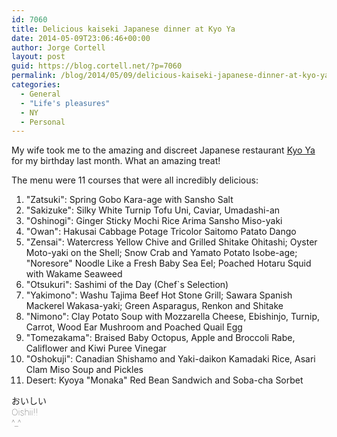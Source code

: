 ```yaml
---
id: 7060
title: Delicious kaiseki Japanese dinner at Kyo Ya
date: 2014-05-09T23:06:46+00:00
author: Jorge Cortell
layout: post
guid: https://blog.cortell.net/?p=7060
permalink: /blog/2014/05/09/delicious-kaiseki-japanese-dinner-at-kyo-ya/
categories:
  - General
  - "Life's pleasures"
  - NY
  - Personal
---
```

My wife took me to the amazing and discreet Japanese restaurant <a title="New York Times review of Kyo Ya" href="https://www.nytimes.com/restaurants/1194723845594/kyo-ya/details.html" target="_blank">Kyo Ya</a> for my birthday last month. What an amazing treat!

The menu were 11 courses that were all incredibly delicious:

  1. "Zatsuki": Spring Gobo Kara-age with Sansho Salt
  2. "Sakizuke": Silky White Turnip Tofu Uni, Caviar, Umadashi-an
  3. "Oshinogi": Ginger Sticky Mochi Rice Arima Sansho Miso-yaki
  4. "Owan": Hakusai Cabbage Potage Tricolor Saitomo Patato Dango
  5. "Zensai": Watercress Yellow Chive and Grilled Shitake Ohitashi; Oyster Moto-yaki on the Shell; Snow Crab and Yamato Potato Isobe-age; "Noresore" Noodle Like a Fresh Baby Sea Eel; Poached Hotaru Squid with Wakame Seaweed
  6. "Otsukuri": Sashimi of the Day (Chef`s Selection)
  7. "Yakimono": Washu Tajima Beef Hot Stone Grill; Sawara Spanish Mackerel Wakasa-yaki; Green Asparagus, Renkon and Shitake
  8. "Nimono": Clay Potato Soup with Mozzarella Cheese, Ebishinjo, Turnip, Carrot, Wood Ear Mushroom and Poached Quail Egg
  9. "Tomezakama": Braised Baby Octopus, Apple and Broccoli Rabe, Califlower and Kiwi Puree Vinegar
 10. "Oshokuji": Canadian Shishamo and Yaki-daikon Kamadaki Rice, Asari Clam Miso Soup and Pickles
 11. Desert: Kyoya "Monaka" Red Bean Sandwich and Soba-cha Sorbet

<div class="vk_ans vk_bk" style="font-weight: lighter !important; color: #212121;">
  おいしい
</div>

<div class="vk_bk vk_sh trlit" style="font-weight: lighter !important; color: #212121;">
  Oishii!!
</div>

<div class="vk_bk vk_sh trlit" style="font-weight: lighter !important; color: #212121;">
  ^_^
</div>